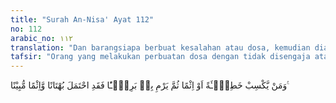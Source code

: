```yaml
---
title: "Surah An-Nisa' Ayat 112"
no: 112
arabic_no: ١١٢
translation: "Dan barangsiapa berbuat kesalahan atau dosa, kemudian dia tuduhkan kepada orang yang tidak bersalah, maka sungguh, dia telah memikul suatu kebohongan dan dosa yang nyata."
tafsir: "Orang yang melakukan perbuatan dosa dengan tidak disengaja atau dengan sengaja, kemudian mereka melemparkan kesalahan itu kepada orang lain dan menuduh orang lain mengerjakannya, sedang ia mengetahui orang lain itu tidak bersalah, maka dia sesungguhnya telah membuat kebohongan yang besar dan akan memikul dosanya seperti yang dilakukan keluarga Banu Ubairiq yang melemparkan kejahatan Tu'mah kepada Zaid bin Saleh. Orang seperti Tu'mah dan keluarganya tetap melakukan dua macam kejahatan. Kejahatan melakukan perbuatan dosa itu sendiri dan kejahatan melemparkan tuduhan yang tidak benar kepada orang lain."
---
```

وَمَنْ يَّكْسِبْ خَطِيْۤـَٔةً اَوْ اِثْمًا ثُمَّ يَرْمِ بِهٖ بَرِيْۤـًٔا فَقَدِ احْتَمَلَ بُهْتَانًا وَّاِثْمًا مُّبِيْنًا ࣖ 